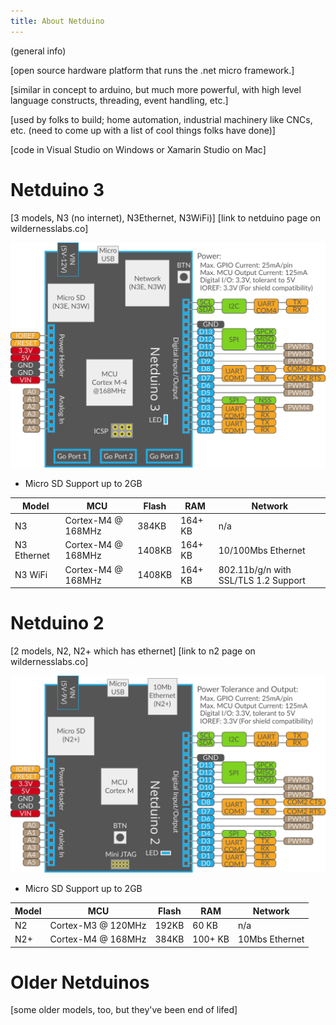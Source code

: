 ```yaml
---
title: About Netduino
---
```


(general info)

[open source hardware platform that runs the .net micro framework.]

[similar in concept to arduino, but much more powerful, with high level language constructs, threading, event handling, etc.]

[used by folks to build; home automation, industrial machinery like CNCs, etc. (need to come up with a list of cool things folks have done)]

[code in Visual Studio on Windows or Xamarin Studio on Mac]

# Netduino 3

[3 models, N3 (no internet), N3Ethernet, N3WiFi)]
[link to netduino page on wildernesslabs.co]

![N3 Pinout Diagram](Netduino3_Pinout.svg)

* Micro SD Support up to 2GB

| Model       | MCU                | Flash   | RAM     | Network |
|-------------|--------------------|---------|---------|---------|
| N3          | Cortex-M4 @ 168MHz | 384KB   | 164+ KB | n/a     |
| N3 Ethernet | Cortex-M4 @ 168MHz | 1408KB  | 164+ KB | 10/100Mbs Ethernet |
| N3 WiFi     | Cortex-M4 @ 168MHz | 1408KB  | 164+ KB | 802.11b/g/n with SSL/TLS 1.2 Support |


# Netduino 2

[2 models, N2, N2+ which has ethernet]
[link to n2 page on wildernesslabs.co]

![N2 Pinout Diagram](Netduino2_Pinout.svg)

* Micro SD Support up to 2GB

| Model  | MCU                | Flash   | RAM     | Network |
|--------|--------------------|---------|---------|---------|
| N2     | Cortex-M3 @ 120MHz | 192KB   | 60 KB   | n/a     |
| N2+    | Cortex-M4 @ 168MHz | 384KB   | 100+ KB | 10Mbs Ethernet |



# Older Netduinos

[some older models, too, but they've been end of lifed]